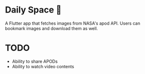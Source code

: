 # Daily Space 🚀

A Flutter app that fetches images from NASA's apod API. Users can bookmark images and download them as well.

# TODO

- Ability to share APODs
- Ability to watch video contents
